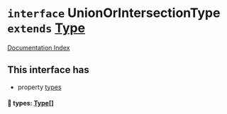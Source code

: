 # `interface` UnionOrIntersectionType `extends` [Type](../interface.Type/README.md)

[Documentation Index](../README.md)

## This interface has

- property [types](#-types-type)


#### 📄 types: [Type](../interface.Type/README.md)\[]



